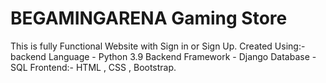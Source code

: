 # BEGAMINGARENA Gaming Store
 This is fully Functional Website with Sign in or Sign Up. Created Using:- backend Language - Python 3.9 Backend Framework - Django Database - SQL Frontend:- HTML , CSS , Bootstrap.

